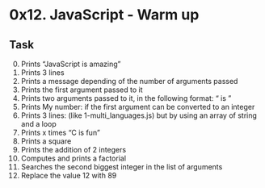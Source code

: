# 0x12. JavaScript - Warm up

## Task

0. Prints “JavaScript is amazing”
1. Prints 3 lines
2. Prints a message depending of the number of arguments passed
3. Prints the first argument passed to it
4. Prints two arguments passed to it, in the following format: “ is ”
5. Prints My number: <first argument converted in integer> if the first argument can be converted to an integer
6. Prints 3 lines: (like 1-multi_languages.js) but by using an array of string and a loop
7. Prints x times “C is fun”
8. Prints a square
9. Prints the addition of 2 integers
10. Computes and prints a factorial
11. Searches the second biggest integer in the list of arguments
12. Replace the value 12 with 89
